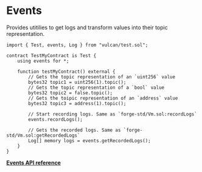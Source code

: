 # Events

Provides utitilies to get logs and transform values into their topic representation.

```solidity
import { Test, events, Log } from "vulcan/test.sol";

contract TestMyContract is Test {
    using events for *;

    function testMyContract() external {
        // Gets the topic representation of an `uint256` value
        bytes32 topic1 = uint256(1).topic();
        // Gets the topic representation of a `bool` value
        bytes32 topic2 = false.topic();
        // Gets the toipic representation of an `address` value
        bytes32 topic3 = address(1).topic();

        // Start recording logs. Same as `forge-std/Vm.sol:recordLogs`
        events.recordLogs();

        // Gets the recorded logs. Same as `forge-std/Vm.sol:getRecordedLogs`
        Log[] memory logs = events.getRecordedLogs();
    }
}
```
[**Events API reference**](../reference/modules/events.md)
